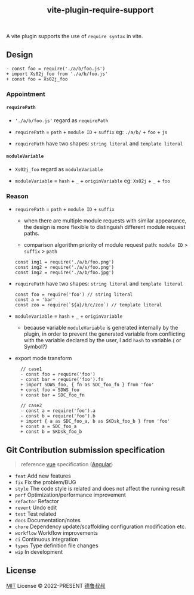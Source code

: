 <br>
<h2 align="center">vite-plugin-require-support</h2>
<br>

A vite plugin supports the use of `require syntax` in vite.

## Design

```
- const foo = require('./a/b/foo.js')
+ import Xs02j_foo from './a/b/foo.js'
+ const foo = Xs02j_foo
```

### Appointment

#### `requirePath`

- `'./a/b/foo.js'` regard as `requirePath`

- `requirePath` = `path` + `module ID` + `suffix` eg: `./a/b/` + `foo` + `js`

- `requirePath` have two shapes: `string literal` and `template literal`

#### `moduleVariable`

- `Xs02j_foo` regard as `moduleVariable`

- `moduleVariable` = `hash` + `_` + `originVariable` eg: `Xs02j` + `_` + `foo`

### Reason

- `requirePath` = `path` + `module ID` + `suffix`

  - when there are multiple module requests with similar appearance, the design is more flexible to distinguish different module request paths.

  - comparison algorithm priority of module request path: `module ID` > `suffix` > `path`

  ```
  const img1 = require('./a/b/foo.png')
  const img2 = require('./a/s/foo.png')
  const img2 = require('./a/b/foo.jpg')
  ```

- `requirePath` have two shapes: `string literal` and `template literal`

  ```
  const foo = require('foo') // string literal
  const a = 'bar'
  const zoo = require(`${a}/b/c/zoo`) // template literal
  ```

- `moduleVariable` = `hash` + `_` + `originVariable`

  - because variable `moduleVariable` is generated internally by the plugin, in order to prevent the generated variable from conflicting with the variable declared by the user, I add `hash` to variable.( or Symbol?)


- export mode transform
  
  ```
    // case1
    - const foo = require('foo')
    - const bar = require('foo').fn
    + import SDWS_foo, { fn as SDC_foo_fn } from 'foo'
    + const foo = SDWS_foo
    + const bar = SDC_foo_fn

    // case2
    - const a = require('foo').a
    - const b = require('foo').b
    + import { a as SDC_foo_a, b as SKDsk_foo_b } from 'foo'
    + const a = SDC_foo_a
    + const b = SKDsk_foo_b
  ```

## Git Contribution submission specification

> reference [vue](https://github.com/vuejs/vue/blob/dev/.github/COMMIT_CONVENTION.md) specification ([Angular](https://github.com/conventional-changelog/conventional-changelog/tree/master/packages/conventional-changelog-angular))

- `feat` Add new features
- `fix` Fix the problem/BUG
- `style` The code style is related and does not affect the running result
- `perf` Optimization/performance improvement
- `refactor` Refactor
- `revert` Undo edit
- `test` Test related
- `docs` Documentation/notes
- `chore` Dependency update/scaffolding configuration modification etc.
- `workflow` Workflow improvements
- `ci` Continuous integration
- `types` Type definition file changes
- `wip` In development

## License

[MIT](./LICENSE) License &copy; 2022-PRESENT [德鲁叔叔](https://github.com/chenjiezi)
